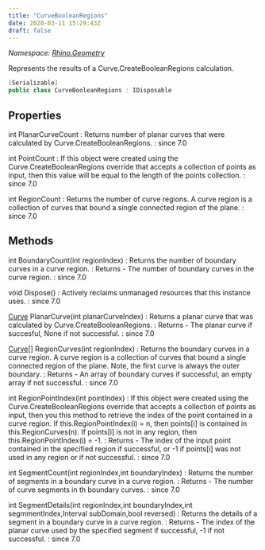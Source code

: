 ```yaml
---
title: "CurveBooleanRegions"
date: 2020-03-11 15:29:43Z
draft: false
---
```


*Namespace: [Rhino.Geometry](../)*

Represents the results of a Curve.CreateBooleanRegions calculation.
```cs
[Serializable]
public class CurveBooleanRegions : IDisposable
```
## Properties

int PlanarCurveCount
: Returns number of planar curves that were calculated by Curve.CreateBooleanRegions.
: since 7.0

int PointCount
: If this object were created using the Curve.CreateBooleanRegions override that
     accepts a collection of points as input, then this value will be equal to the length
     of the points collection.
: since 7.0

int RegionCount
: Returns the number of curve regions. A curve region is a collection of
     curves that bound a single connected region of the plane.
: since 7.0
## Methods

int BoundaryCount(int regionIndex)
: Returns the number of boundary curves in a curve region.
: Returns - The number of boundary curves in the curve region.
: since 7.0

void Dispose()
: Actively reclaims unmanaged resources that this instance uses.
: since 7.0

[Curve](/rhinocommon/rhino/geometry/curve/) PlanarCurve(int planarCurveIndex)
: Returns a planar curve that was calculated by Curve.CreateBooleanRegions.
: Returns - The planar curve if succesful, None if not successful.
: since 7.0

[Curve](/rhinocommon/rhino/geometry/curve/)[] RegionCurves(int regionIndex)
: Returns the boundary curves in a curve region. A curve region is a collection of
     curves that bound a single connected region of the plane. Note, the first curve
     is always the outer boundary.
: Returns - An array of boundary curves if successful, an empty array if not successful.
: since 7.0

int RegionPointIndex(int pointIndex)
: If this object were created using the Curve.CreateBooleanRegions override that
     accepts a collection of points as input, then you this method to retrieve the
     index of the point contained in a curve region.
     If this.RegionPointIndex(i) = n, then points[i] is contained in this.RegionCurves(n).
     If points[i] is not in any region, then this.RegionPointIndex(i) = -1.
: Returns - The index of the input point contained in the specified region if successful,
     or -1 if points[i] was not used in any region or if not successful.
: since 7.0

int SegmentCount(int regionIndex,int boundaryIndex)
: Returns the number of segments in a boundary curve in a curve region.
: Returns - The number of curve segments in th boundary curves.
: since 7.0

int SegmentDetails(int regionIndex,int boundaryIndex,int segmmentIndex,Interval subDomain,bool reversed)
: Returns the details of a segment in a boundary curve in a curve region.
: Returns - The index of the planar curve used by the specified segment if successful, -1 if not successful.
: since 7.0
